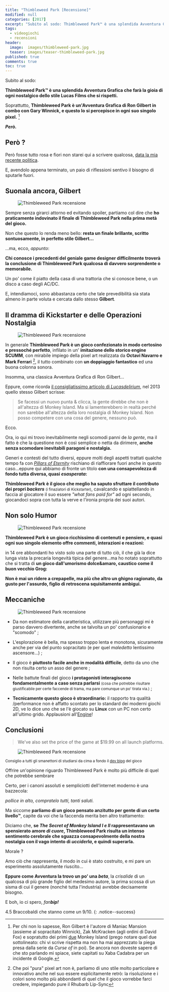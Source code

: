 ```yaml
---
title: "Thimbleweed Park [Recensione]"
modified: null
categories: [2017]
excerpt: "Subito al sodo: Thimbleweed Park™ è una splendida Avventura Grafica che farà la gioia di ogni nostalgico dello stile Lucas Films che si rispetti..."
tags:
  - videogiochi
  - recensioni
header:  
  image:  images/thimbleweed-park.jpg
  teaser: images/teaser-thimbleweed-park.jpg 
published: true
comments: true
toc: true
---
```


Subito al sodo:

**Thimbleweed Park™ è una splendida Avventura Grafica che farà la gioia di ogni nostalgico dello stile Lucas Films che si rispetti.**

Soprattutto, **Thimbleweed Park è un'Avventura Grafica di Ron Gilbert in combo con Gary Winnick, e questo lo si percepisce in ogni suo singolo pixel.** [^RonGilbert]

[^RonGilbert]: Per chi non lo sapesse, Ron Gilbert è l'autore di Maniac Mansion (assieme al sopracitato Winnick), Zak McKracken (agli ordini di David Fox) e sopratutto dei primi <u>due</u> Monkey Island  (prego notare quel due sottolineato: chi vi scrive rispetta ma non ha mai apprezzato la piega presa dalla serie da <i>Curse of</i> in poi). Se ancora non doveste sapere di che sto parlando mi spiace, siete capitati su Xaba Cadabra per un incidente di Google.

**_Però._**

## Però ?

Però fosse tutto rosa e fiori non starei qui a scrivere qualcosa, [data la mia recente politica](/2017/pausetta/). 

E, avendolo appena terminato, un paio di riflessioni sentivo il bisogno di sputarle fuori.

## Suonala ancora, Gilbert

<figure>
<img src='https://images.grumpygamer.com/boombox.gif' alt='Thimbleweed Park recensione'>
</figure>

Sempre senza girarci attorno ed evitando spoiler, partiamo col dire che **ho praticamente indovinato il finale di Thimbleweed Park nella prima metà del gioco.**

Non che questo lo renda meno bello: **resta un finale brillante, scritto sontuosamente, in perfetto stile Gilbert...**

...ma, ecco, _appunto_:

**Chi conosce i precedenti del geniale game designer difficilmente troverà la conclusione di Thimbleweed Park qualcosa di davvero sorprendente o memorabile.** 

Un po' come il piatto della casa di una trattoria che si conosce bene, o un disco a caso degli AC/DC.

E, intendiamoci, sono abbastanza certo che tale prevedibilità sia stata almeno in parte voluta e cercata dallo stesso **Gilbert**.

## Il dramma di Kickstarter e delle Operazioni Nostalgia

<figure>
<img src='https://storage.googleapis.com/images.thimbleweedpark.com/ThimbleweedParkKeyArtMay2016.png' alt='Thimbleweed Park recensione'>
</figure>

In generale **Thimbleweed Park è un gioco confezionato in modo certosino e pressoché perfetto**, infilato in un' **imitazione dello storico engine SCUMM**, con mirabile impiego della pixel art realizzata da **Octavi Navarro e Mark Ferrari** [^pixelart], il tutto combinato con **un doppiaggio fantastico** ed una buona colonna sonora.

[^pixelart]:  Che poi "pura" pixel art non è, parliamo di uno stile molto particolare e innovativo anche nel suo essere esplicitamente retrò: la risoluzione e i colori sono molto più abbondanti di quel che il gioco vorrebbe farci credere, impiegando pure il Rhubarb Lip-Sync

Insomma, una classica Avventura Grafica di Ron Gilbert...

Eppure, come ricorda [il consigliatissimo articolo di _Lucasdelirium_](https://www.lucasdelirium.it/tpscheda.php), nel 2013 quello stesso Gilbert scrisse:

> Se facessi un nuovo punta & clicca, la gente direbbe che non è all'altezza di Monkey Island. Ma si lamenterebbero in realtà perché non sarebbe all'altezza della loro nostalgia di Monkey Island. Non posso competere con una cosa del genere, nessuno può.

Ecco. 

Ora, io qui mi trovo inevitabilmente negli scomodi panni de _la gente_, ma il fatto è che la questione non è così semplice o netta da dirimere, **anche senza scomodare inevitabili paragoni e nostalgia.**

Generi e contesti del tutto diversi, eppure molti degli aspetti trattati qualche tempo fa con [_Pillars of Eternity_](/2016/pillars-of-eternity-recensione/) rischiano di riaffiorare fuori anche in questo caso...eppure qui abbiamo di fronte un titolo **con una consapevolezza di fondo tutta diversa, quasi _esasperata_:**

**Thimbleweed Park è il gioco che meglio ha saputo sfruttare il contributo dei propri _backers_** <small>(i finaziatori di Kickstarter)</small>, cavalcando e spiattellando in faccia al giocatore il suo essere _"what fans paid for"_ ad ogni secondo, giocandoci sopra con tutta la verve e l'ironia propria dei suoi autori.

## Non solo Humor 

<figure>
<img src='https://storage.googleapis.com/images.thimbleweedpark.com/www/character_ransome.png' alt='Thimbleweed Park recensione'>
</figure>

**Thimbleweed Park è un gioco ricchissimo di contenuti e pensiero, e quasi ogni suo singolo elemento offre commenti, interazioni e reazioni:** 

in 14 ore abbondanti ho visto solo una parte di tutto ciò, il che già la dice lunga vista la precaria longevità tipica del genere...ma ho notato soprattutto che si tratta di **un gioco dall'umorismo dolce&amaro, caustico come il buon vecchio Grog:** 

**Non è mai un ridere a crepapelle, ma più che altro un ghigno ragionato, da gusto per l'assurdo, figlio di retroscena squisitamente ambigui.**

## Meccaniche

<figure>
<img src='https://storage.googleapis.com/images.thimbleweedpark.com/radio_podcast.png' alt='Thimbleweed Park recensione'>
</figure>

- Da non estimatore della caratteristica, utilizzare più personaggi mi è parso davvero divertente, anche se talvolta un po' confusionario e "scomodo" ;

- L'esplorazione è bella, ma spesso troppo lenta e monotona, sicuramente anche per via del punto sopracitato (e per quel _maledetto_ lentissimo ascensore...) ;

- Il gioco è **piuttosto facile anche in modalità difficile**, detto da uno che non risulta certo un asso del genere ;

- Nelle battute finali del gioco **i protagonisti interagiscono fondamentalmente a caso senza parlarsi** <small>(cosa che potrebbe risultare giustificabile per certe faccende di trama, ma pare comunque un po' tirata via.)</small> ;

-  **Tecnicamente questo gioco è straordinario:** il rapporto tra qualità /performance non è affatto scontato per lo standard dei moderni giochi 2D, ve lo dice uno che se l'è giocato su **Linux** con un PC non certo all'ultimo grido. Applausioni all'[Engine](https://blog.thimbleweedpark.com/roadmap1)!

## Conclusioni

> We've also set the price of the game at $19.99 on all launch platforms.

<figure>
<img src='https://storage.googleapis.com/images.thimbleweedpark.com/20_bucks.png' alt='Thimbleweed Park recensione'>
</figure>

<small>Consiglio a tutti gli smanettoni di studiarsi da cima a fondo il [dev blog](https://blog.thimbleweedpark.com/) del gioco</small>

Offrire un'opinione riguardo Thimbleweed Park è molto più difficile di quel che potrebbe sembrare 

Certo, per i canoni assoluti e sempliciotti dell'internet moderno è una bazzecola: 

_pollice in alto, compratelo tutti, tanti saluti._

Ma siccome **parliamo di un gioco pensato anzitutto per gente di un certo livello™**, capite da voi che la faccenda merita ben altro trattamento:

Diciamo che, **se _The Secret of Monkey Island I e II_ rappresentavano un spensierato amore _di cuore_, Thimbleweed Park risulta un intenso sentimento cerebrale che sguazza consapevolmente della nostra nostalgia con il vago intento di _ucciderla_, e quindi superarla.**

Morale ? 

Amo ciò che rappresenta, il modo in cui è stato costruito, e mi pare un esperimento assolutamente riuscito...

**Eppure come Avventura la trovo un po' una _beta_**, la _crisalide_ di un qualcosa di più grande figlio del medesimo autore, la prima scossa di un sisma di cui il genere (nonché tutta l'industria) avrebbe decisamente bisogno.

E boh, io ci spero, _fan***bip!***_

4.5 Braccobaldi che stanno come un 9/10.
{: .notice--success} 

<div class="hreview" style="display: none;">
<span class="item"> <span style="font-size: xx-small;"><span style="font-family: &quot;trebuchet ms&quot; , sans-serif;"><span class="fn">Thimbleweed Park </span><br /> </span></span></span><span style="font-size: xx-small;"><span style="font-family: &quot;trebuchet ms&quot; , sans-serif;"> Recensito da: <span class="reviewer">Andrea Corinti</span> Data: <span class="dtreviewed">Mag 9 2017<br /> </span> Voto: <span class="rating">4.5</span></span></span></div>